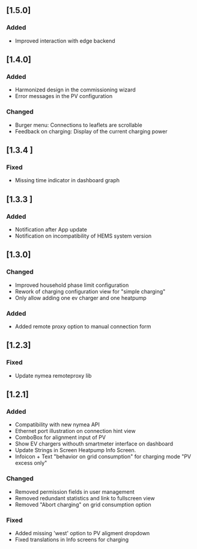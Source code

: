 ## [1.5.0]
### Added
- Improved interaction with edge backend 

## [1.4.0]
### Added
- Harmonized design in the commissioning wizard
- Error messages in the PV configuration 
### Changed
- Burger menu: Connections to leaflets are scrollable
- Feedback on charging:  Display of the current charging power

## [1.3.4 ]
### Fixed
- Missing time indicator in dashboard graph

## [1.3.3 ]
### Added
- Notification after App update 
- Notification on incompatibility of HEMS system version

## [1.3.0]
### Changed
- Improved household phase limit configuration
- Rework of charging configuration view for "simple charging" 
- Only allow adding one ev charger and one heatpump 

### Added
- Added remote proxy option to manual connection form

## [1.2.3]
### Fixed
- Update nymea remoteproxy lib 

## [1.2.1]
### Added
- Compatibility with new nymea API 
- Ethernet port illustration on connection hint view 
- ComboBox for alignment input of PV 
- Show EV chargers withouth smartmeter interface on dashboard
- Update Strings in Screen Heatpump Info Screen.
- Infoicon + Text "behavior on grid consumption" for charging mode "PV excess only"

### Changed
- Removed permission fields in user management
- Removed redundant statistics and link to fullscreen view
- Removed "Abort charging" on grid consumption option

### Fixed
- Added missing 'west' option to PV aligment dropdown
- Fixed translations in Info screens for charging

